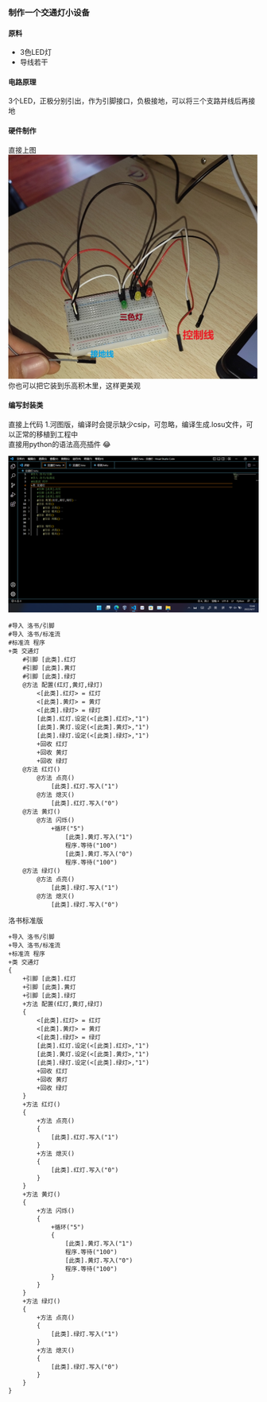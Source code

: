 ### 制作一个交通灯小设备
#### 原料 
+ 3色LED灯
+ 导线若干
#### 电路原理
3个LED，正极分别引出，作为引脚接口，负极接地，可以将三个支路并线后再接地
#### 硬件制作
直接上图
![img/IMG_20220817_132817.jpg](img/IMG_20220817_132817.jpg)
你也可以把它装到乐高积木里，这样更美观

#### 编写封装类
直接上代码
1.河图版，编译时会提示缺少csip，可忽略，编译生成.losu文件，可以正常的移植到工程中
<br>直接用python的语法高亮插件 :joy: 

![img/屏幕截图 2022-08-17 134217.png](img/%E5%B1%8F%E5%B9%95%E6%88%AA%E5%9B%BE%202022-08-17%20134217.png)

```
#导入 洛书/引脚
#导入 洛书/标准流
#标准流 程序
+类 交通灯
    #引脚 [此类].红灯
    #引脚 [此类].黄灯
    #引脚 [此类].绿灯
    @方法 配置(红灯,黄灯,绿灯)
        <[此类].红灯> = 红灯
        <[此类].黄灯> = 黄灯
        <[此类].绿灯> = 绿灯
        [此类].红灯.设定(<[此类].红灯>,"1")
        [此类].黄灯.设定(<[此类].黄灯>,"1")
        [此类].绿灯.设定(<[此类].绿灯>,"1")
        +回收 红灯
        +回收 黄灯
        +回收 绿灯
    @方法 红灯()
        @方法 点亮()
            [此类].红灯.写入("1")
        @方法 熄灭()
            [此类].红灯.写入("0")
    @方法 黄灯()
        @方法 闪烁()
            +循环("5")
                [此类].黄灯.写入("1")
                程序.等待("100")
                [此类].黄灯.写入("0")
                程序.等待("100")
    @方法 绿灯()
        @方法 点亮()
            [此类].绿灯.写入("1")
        @方法 熄灭()
            [此类].绿灯.写入("0")
```



洛书标准版

```
+导入 洛书/引脚
+导入 洛书/标准流
+标准流 程序
+类 交通灯
{
    +引脚 [此类].红灯
    +引脚 [此类].黄灯
    +引脚 [此类].绿灯
    +方法 配置(红灯,黄灯,绿灯)
    {
        <[此类].红灯> = 红灯
        <[此类].黄灯> = 黄灯
        <[此类].绿灯> = 绿灯
        [此类].红灯.设定(<[此类].红灯>,"1")
        [此类].黄灯.设定(<[此类].黄灯>,"1")
        [此类].绿灯.设定(<[此类].绿灯>,"1")
        +回收 红灯
        +回收 黄灯
        +回收 绿灯
    }
    +方法 红灯()
    {
        +方法 点亮()
        {
            [此类].红灯.写入("1")
        }
        +方法 熄灭()
        {
            [此类].红灯.写入("0")
        }
    }
    +方法 黄灯()
    {
        +方法 闪烁()
        {
            +循环("5")
            {
                [此类].黄灯.写入("1")
                程序.等待("100")
                [此类].黄灯.写入("0")
                程序.等待("100")
            }
        }
    }
    +方法 绿灯()
    {
        +方法 点亮()
        {
            [此类].绿灯.写入("1")
        }
        +方法 熄灭()
        {
            [此类].绿灯.写入("0")
        }
    }
}
```
